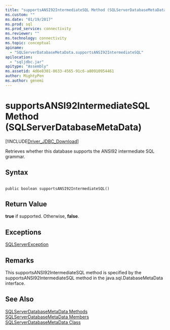 ```yaml
---
title: "supportsANSI92IntermediateSQL Method (SQLServerDatabaseMetaData) | Microsoft Docs"
ms.custom: ""
ms.date: "01/19/2017"
ms.prod: sql
ms.prod_service: connectivity
ms.reviewer: ""
ms.technology: connectivity
ms.topic: conceptual
apiname: 
  - "SQLServerDatabaseMetaData.supportsANSI92IntermediateSQL"
apilocation: 
  - "sqljdbc.jar"
apitype: "Assembly"
ms.assetid: 4d6e8301-0633-4565-91c6-a80910954461
author: MightyPen
ms.author: genemi
---
```

# supportsANSI92IntermediateSQL Method (SQLServerDatabaseMetaData)
[!INCLUDE[Driver_JDBC_Download](../../../includes/driver_jdbc_download.md)]

  Retrieves whether this database supports the ANSI92 intermediate SQL grammar.  
  
## Syntax  
  
```  
  
public boolean supportsANSI92IntermediateSQL()  
```  
  
## Return Value  
 **true** if supported. Otherwise, **false**.  
  
## Exceptions  
 [SQLServerException](../../../connect/jdbc/reference/sqlserverexception-class.md)  
  
## Remarks  
 This supportsANSI92IntermediateSQL method is specified by the supportsANSI92IntermediateSQL method in the java.sql.DatabaseMetaData interface.  
  
## See Also  
 [SQLServerDatabaseMetaData Methods](../../../connect/jdbc/reference/sqlserverdatabasemetadata-methods.md)   
 [SQLServerDatabaseMetaData Members](../../../connect/jdbc/reference/sqlserverdatabasemetadata-members.md)   
 [SQLServerDatabaseMetaData Class](../../../connect/jdbc/reference/sqlserverdatabasemetadata-class.md)  
  
  
